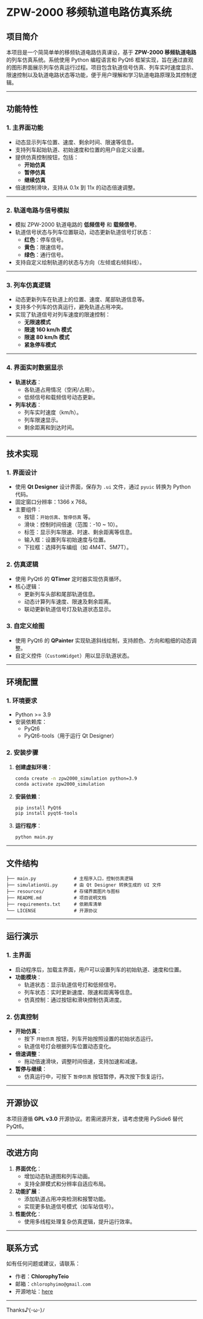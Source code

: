 # ZPW-2000 移频轨道电路仿真系统

## 项目简介
本项目是一个简简单单的移频轨道电路仿真课设，基于 **ZPW-2000 移频轨道电路** 的列车仿真系统。系统使用 Python 编程语言和 PyQt6 框架实现，旨在通过直观的图形界面展示列车仿真运行过程。项目包含轨道信号仿真、列车实时速度显示、限速控制以及轨道电路状态等功能，便于用户理解和学习轨道电路原理及其控制逻辑。

---

## 功能特性

### **1. 主界面功能**
- 动态显示列车位置、速度、剩余时间、限速等信息。
- 支持列车起始轨道、初始速度和位置的用户自定义设置。
- 提供仿真控制按钮，包括：
  - **开始仿真**
  - **暂停仿真**
  - **继续仿真**
- 倍速控制滑块，支持从 0.1x 到 11x 的动态倍速调整。

---

### **2. 轨道电路与信号模拟**
- 模拟 ZPW-2000 轨道电路的 **低频信号** 和 **载频信号**。
- 轨道信号状态与列车位置联动，动态更新轨道信号灯状态：
  - **红色**：停车信号。
  - **黄色**：限速信号。
  - **绿色**：通行信号。
- 支持自定义绘制轨道的状态与方向（左倾或右倾斜线）。

---

### **3. 列车仿真逻辑**
- 动态更新列车在轨道上的位置、速度、尾部轨道信息等。
- 支持多个列车的仿真运行，避免轨道占用冲突。
- 实现了轨道信号对列车速度的限速控制：
  - **无限速模式**
  - **限速 160 km/h 模式**
  - **限速 80 km/h 模式**
  - **紧急停车模式**

---

### **4. 界面实时数据显示**
- **轨道状态**：
  - 各轨道占用情况（空闲/占用）。
  - 低频信号和载频信号动态更新。
- **列车状态**：
  - 列车实时速度（km/h）。
  - 列车限速显示。
  - 剩余距离和到达时间。

---

## 技术实现

### **1. 界面设计**
- 使用 **Qt Designer** 设计界面，保存为 `.ui` 文件，通过 `pyuic` 转换为 Python 代码。
- 固定窗口分辨率：1366 x 768。
- 主要组件：
  - 按钮：`开始仿真`、`暂停仿真` 等。
  - 滑块：控制时间倍速（范围：-10 ~ 10）。
  - 标签：显示列车限速、时速、剩余距离等信息。
  - 输入框：设置列车初始速度与位置。
  - 下拉框：选择列车编组（如 4M4T、5M7T）。

### **2. 仿真逻辑**
- 使用 PyQt6 的 **QTimer** 定时器实现仿真循环。
- 核心逻辑：
  - 更新列车头部和尾部轨道信息。
  - 动态计算列车速度、限速及剩余距离。
  - 联动更新轨道信号灯及轨道状态显示。

### **3. 自定义绘图**
- 使用 PyQt6 的 **QPainter** 实现轨道斜线绘制，支持颜色、方向和粗细的动态调整。
- 自定义控件（`CustomWidget`）用以显示轨道状态。

---

## 环境配置

### **1. 环境要求**
- Python >= 3.9
- 安装依赖库：
  - PyQt6
  - PyQt6-tools（用于运行 Qt Designer）

### **2. 安装步骤**
1. **创建虚拟环境**：
   ```bash
   conda create -n zpw2000_simulation python=3.9
   conda activate zpw2000_simulation
   ```
2. **安装依赖**：
   ```bash
   pip install PyQt6
   pip install pyqt6-tools
   ```
3. **运行程序**：
   ```bash
   python main.py
   ```

---

## 文件结构

```plaintext
├── main.py              # 主程序入口，控制仿真逻辑
├── simulationUi.py      # 由 Qt Designer 转换生成的 UI 文件
├── resources/           # 存储界面图片与图标
├── README.md            # 项目说明文档
├── requirements.txt     # 依赖库清单
└── LICENSE              # 开源协议
```

---

## 运行演示

### **1. 主界面**
- 启动程序后，加载主界面，用户可以设置列车的初始轨道、速度和位置。
- **功能模块**：
  - 轨道状态：显示轨道信号灯和低频信号。
  - 列车状态：实时更新速度、限速和距离等信息。
  - 仿真控制：通过按钮和滑块控制仿真进度。

### **2. 仿真控制**
- **开始仿真**：
  - 按下 `开始仿真` 按钮，列车开始按照设置的初始状态运行。
  - 轨道信号灯会根据列车位置动态变化。
- **倍速调整**：
  - 拖动倍速滑块，调整时间倍速，支持加速和减速。
- **暂停与继续**：
  - 仿真运行中，可按下 `暂停仿真` 按钮暂停，再次按下恢复运行。

---

## 开源协议
本项目遵循 **GPL v3.0** 开源协议。若需闭源开发，请考虑使用 PySide6 替代 PyQt6。

---

## 改进方向
1. **界面优化**：
   - 增加动态轨道图和列车动画。
   - 支持全屏模式和分辨率自适应布局。
2. **功能扩展**：
   - 添加轨道占用冲突检测和报警功能。
   - 实现更多轨道信号模式（如车站信号）。
3. **性能优化**：
   - 使用多线程处理复杂仿真逻辑，提升运行效率。

---

## 联系方式
如有任何问题或建议，请联系：
- 作者：**ChlorophyTeio**
- 邮箱：`chlorophyimo@gmail.com`
- 开源地址：[here](https://github.com/ChlorophyTeio/ZPW2000_Simulation_zh)

--- 

Thanks♪(･ω･)ﾉ
